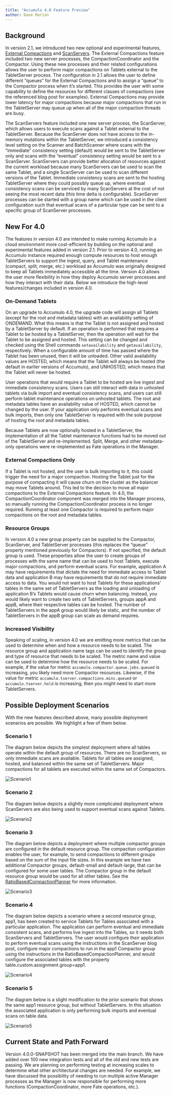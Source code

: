 ```yaml
---
title: "Accumulo 4.0 Feature Preview"
author: Dave Marion
---
```


## Background

In version 2.1, we introduced two new optional and experimental features, [External Compactions](https://accumulo.apache.org/blog/2021/07/08/external-compactions.html) and [ScanServers](https://github.com/apache/accumulo/pull/2665). The External Compactions feature included two new server processes, the CompactionCoordinator and the Compactor. Using these new processes and their related configurations allows the user to perform major compactions on Tablets external to the TabletServer process. The configuration in 2.1 allows the user to define different “queues” for the External Compactions and to assign a “queue” to the Compactor process when it’s started. This provides the user with some capability to define the resources for different classes of compactions (see the referenced blog post for examples). External Compactions may provide lower latency for major compactions because major compactions that run in the TabletServer may queue up when all of the major compaction threads are busy. 

The ScanServers feature included one new server process, the ScanServer, which allows users to execute scans against a Tablet external to the TabletServer. Because the ScanServer does not have access to the in-memory mutations within the TabletServer, we introduced a consistency level setting on the Scanner and BatchScanner where scans with the “immediate” consistency setting (default) would be sent to the TabletServer only and scans with the “eventual” consistency setting would be sent to a ScanServer. ScanServers can provide better allocation of resources against the current workload because many ScanServers can be used to scan the same Tablet, and a single ScanServer can be used to scan different versions of the Tablet. Immediate consistency scans are sent to the hosting TabletServer where they could possibly queue up, where eventual consistency scans can be serviced by many ScanServers at the cost of not seeing the most recent data (this time delta is configurable). ScanServer processes can be started with a group name which can be used in the client configuration such that eventual scans of a particular type can be sent to a specific group of ScanServer processes.

## New For 4.0

The features in version 4.0 are intended to make running Accumulo in a cloud environment more cost-efficient by building on the optional and experimental features added in version 2.1. Prior to version 4.0, running an Accumulo instance required enough compute resources to host enough TabletServers to support the ingest, query, and Tablet maintenance (compact, split, merge, etc.) workload as Accumulo was originally designed to keep all Tablets immediately accessible all the time. Version 4.0 allows the user more flexibility in how they deploy Accumulo server processes and how they interact with their data. Below we introduce the high-level features/changes included in version 4.0.

### On-Demand Tablets

On an upgrade to Accumulo 4.0, the upgrade code will assign all Tablets (except for the root and metadata tables) with an availability setting of ONDEMAND. What this means is that the Tablet is not assigned and hosted by a TabletServer by default. If an operation is performed that requires a Tablet to be hosted by a TabletServer, then the operation will wait for the Tablet to be assigned and hosted. This setting can be changed and checked using the Shell commands `setavailability` and `getavailability`, respectively. When a configurable amount of time has passed where the Tablet has been unused, then it will be unloaded. Other valid availability values are HOSTED, which means that the Tablet will always be hosted (the default in earlier versions of Accumulo), and UNHOSTED, which means that the Tablet will never be hosted. 

User operations that would require a Tablet to be hosted are live ingest and immediate consistency scans. Users can still interact with data in unhosted tablets via bulk import and eventual consistency scans, and users can still perform tablet maintenance operations on unhosted tablets. The root and metadata tables have an availability value of HOSTED, which cannot be changed by the user. If your application only performs eventual scans and bulk imports, then only one TabletServer is required with the sole purpose of hosting the root and metadata tables.

Because Tablets are now optionally hosted in a TabletServer, the implementation of all the Tablet maintenance functions had to be moved out of the TabletServer and re-implemented. Split, Merge, and other metadata-only operations were re-implemented as Fate operations in the Manager.

### External Compactions Only

If a Tablet is not hosted, and the user is bulk importing to it, this could trigger the need for a major compaction. Hosting the Tablet just for the purpose of compacting it will cause churn on the cluster as the balancer may move Tablets around. This led to the decision to move all major compactions to the External Compactions feature. In 4.0, the CompactionCoordinator component was merged into the Manager process, so manually running the CompactionCoordinator process is no longer required. Running at least one Compactor is required to perform major compactions on the root and metadata tables.

### Resource Groups

In version 4.0 a new group property can be supplied to the Compactor, ScanServer, and TabletServer processes (this replaces the “queue” property mentioned previously for Compactors). If not specified, the default group is used. These properties allow the user to create groups of processes with the same name that can be used to host Tablets, execute major compactions, and perform eventual scans. For example, application A may have requirements that dictate the need for immediate access to Tablet data and application B may have requirements that do not require immediate access to data. You would not want to host Tablets for these applications’ tables in the same set of TabletServers as the loading and unloading of application B’s Tablets would cause churn when balancing. Instead, you would likely want to create two sets of TabletServers, groups appA and appB, where their respective tables can be hosted. The number of TabletServers in the appA group would likely be static, and the number of TabletServers in the appB group can scale as demand requires.

### Increased Visibility

Speaking of scaling, in version 4.0 we are emitting more metrics that can be used to determine when and how a resource needs to be scaled. The resource group and application name tags can be used to identify the group and type of resource that needs to be scaled. The metric name and value can be used to determine how the resource needs to be scaled. For example, if the value for metric `accumulo.compactor.queue.jobs.queued` is increasing, you likely need more Compactor resources. Likewise, if the value for metric `accumulo.tserver.compactions.minc.queued` or `accumulo.tserver.hold` is increasing, then you might need to start more TabletServers.

## Possible Deployment Scenarios

With the new features described above, many possible deployment scenarios are possible. We highlight a few of them below.

### Scenario 1

The diagram below depicts the simplest deployment where all tables operate within the default group of resources. There are no ScanServers, so only immediate scans are available. Tablets for all tables are assigned, hosted, and balanced within the same set of TabletServers. Major compactions for all tablets are executed within the same set of Compactors.

![Scenario1](/images/blog/202409_accumulo4/AccumuloDeployment1.png)

### Scenario 2

The diagram below depicts a slightly more complicated deployment where ScanServers are also being used to support eventual scans against Tablets.

![Scenario2](/images/blog/202409_accumulo4/AccumuloDeployment2.png)

### Scenario 3

The diagram below depicts a deployment where multiple compactor groups are configured in the default resource group. The compaction configuration enables the user, for example, to send compactions to different groups based on the sum of the input file sizes. In this example we have two additional Compactor groups, default-small and default-large, that can be configured for some user tables. The Compactor group in the default resource group would be used for all other tables.  See the [RatioBasedCompactionPlanner](https://github.com/apache/accumulo/blob/main/core/src/main/java/org/apache/accumulo/core/spi/compaction/RatioBasedCompactionPlanner.java) for more information.

![Scenario3](/images/blog/202409_accumulo4/AccumuloDeployment3.png)

### Scenario 4

The diagram below depicts a scenario where a second resource group, app1, has been created to service Tablets for Tables associated with a particular application. The application can perform eventual and immediate consistent scans, and performs live ingest into the Tables, so it needs both ScanServers and TabletServers. The user would configure their application to perform eventual scans using the instructions in the ScanServer blog post, configure major compactions to run in the app1 Compactor group using the instructions in the RatioBasedCompactionPlanner, and would configure the associated tables with the property table.custom.assignment.group=app1.

![Scenario4](/images/blog/202409_accumulo4/AccumuloDeployment4.png)

### Scenario 5

The diagram below is a slight modification to the prior scenario that shows the same app1 resource group, but without TabletServers. In this situation the associated application is only performing bulk imports and eventual scans on table data.

![Scenario5](/images/blog/202409_accumulo4/AccumuloDeployment5.png)

## Current State and Path Forward

Version 4.0.0-SNAPSHOT has been merged into the main branch. We have added over 100 new integration tests and all of the old and new tests are passing. We are planning on performing testing at increasing scales to determine what other architectural changes are needed. For example, we have discussed the possibility of needing to run multiple active Manager processes as the Manager is now responsible for performing more functions (CompactionCoordinator, more Fate operations, etc.).

